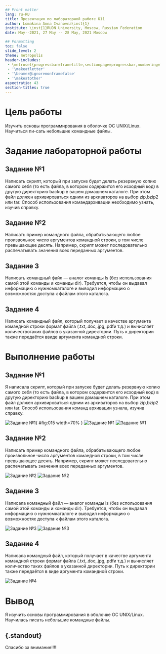 ```yaml
---
## Front matter
lang: ru-RU
title: Презентация по лабораторной работе №11
author: Lomakina Anna Ivanovna\inst{1}
institute: \inst{1}RUDN University, Moscow, Russian Federation
date: May--2021, 27 May -- 28 May, 2021 Moscow

## Formatting
toc: false
slide_level: 2
theme: metropolis
header-includes: 
 - \metroset{progressbar=frametitle,sectionpage=progressbar,numbering=fraction}
 - '\makeatletter'
 - '\beamer@ignorenonframefalse'
 - '\makeatother'
aspectratio: 43
section-titles: true
---
```

# Цель работы

Изучить основы программирования в оболочке ОС UNIX/Linux. Научиться пи-сать небольшие командные файлы.

# Задание лабораторной работы

## Задание №1
 
Написать скрипт, который при запуске будет делать резервную копию самого себя (то есть файла, в котором содержится его исходный код) в другую директорию backup в вашем домашнем каталоге. При этом файл должен архивироваться одним из архиваторов на выбор zip,bzip2 или tar. Способ использования командархивации необходимо узнать, изучив справку.

## Задание №2

Написать пример командного файла, обрабатывающего любое произвольное число аргументов командной строки, в том числе превышающее десять. Например, скрипт может последовательно распечатывать значения всех переданных аргументов.

## Задание 3

Написать командный файл — аналог команды ls (без использования самой этой команды и команды dir). Требуется, чтобы он выдавал информацию о нужномкаталоге и выводил информацию о возможностях доступа к файлам этого каталога.

## Задание 4

Написать командный файл, который получает в качестве аргумента командной строки формат файла (.txt,.doc,.jpg,.pdfи т.д.) и вычисляет количествотаких файлов в указанной директории. Путь к директории также передаётся ввиде аргумента командной строки.

# Выполнение работы


## Задание №1
 
Я написала скрипт, который при запуске будет делать резервную копию самого себя (то есть файла, в котором содержится его исходный код) в другую директорию backup в вашем домашнем каталоге. При этом файл должен архивироваться одним из архиваторов на выбор zip,bzip2 или tar. Способ использования команд архивации узнала, изучив справку.

![Задание №1](image/1.png){ #fig:015 width=70% }
![Задание №1](image/11.png)
![Задание №1](image/11111.png)

## Задание №2

Написать пример командного файла, обрабатывающего любое произвольное число аргументов командной строки, в том числе превышающее десять. Например, скрипт может последовательно распечатывать значения всех переданных аргументов.


![Задание №2](image/22.png)
![Задание №2](image/11111.png)

## Задание 3

Написала командный файл — аналог команды ls (без использования самой этой команды и команды dir). Требуется, чтобы он выдавал информацию о нужномкаталоге и выводил информацию о возможностях доступа к файлам этого каталога.

![Задание №3](image/2.png)
![Задание №3](image/3.png)


## Задание 4

Написала командный файл, который получает в качестве аргумента командной строки формат файла (.txt,.doc,.jpg,.pdfи т.д.) и вычисляет количество таких файлов в указанной директории. Путь к директории также передаётся в виде аргумента командной строки.

![Задание №4](image/4.png)

# Вывод 

Я изучить основы программирования в оболочке ОС UNIX/Linux. Научилась писать небольшие командные файлы.

## {.standout}

Спасибо за внимание!!!!

